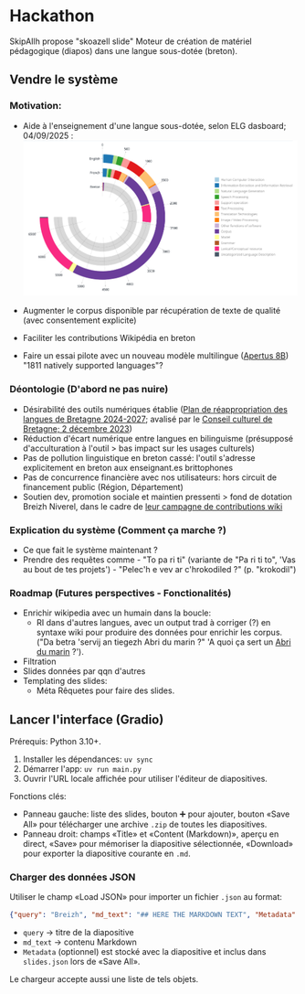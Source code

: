 # Hackathon
SkipAIlh propose "skoazell slide"
Moteur de création de matériel pédagogique (diapos) dans une langue sous-dotée (breton).


## Vendre le système

### Motivation:



- Aide à l'enseignement d'une langue sous-dotée, selon ELG dasboard; 04/09/2025 : ![graph](./assets/myimage.png)

- Augmenter le corpus disponible par récupération de texte de qualité (avec consentement explicite)
- Faciliter les contributions Wikipédia en breton
- Faire un essai pilote avec un nouveau modèle multilingue ([Apertus 8B](https://huggingface.co/swiss-ai/Apertus-8B-Instruct-2509)) "1811 natively supported languages"?

### Déontologie (D'abord ne pas nuire)
- Désirabilité des outils numériques établie ([Plan de réappropriation des langues de Bretagne 2024-2027](https://kevrebreizh.bzh/wp-content/FileManager/_DocsPublics/Conventions%20et%20textes%20officiels/Rannvro%20Breizh%20-%20R%C3%A9jion%20Bert%C3%A8gne%20-%20R%C3%A9gion%20Bretagne/Convention%20Langues%20de%20Bretagne/Plan_reappropriation_Langues_bzh.pdf); avalisé par le [Conseil culturel de Bretagne; 2 décembre 2023](https://www.bretagne.bzh/app/uploads/CONSEIL_CULTUREL_Avis_langues_2023_12_02.pdf))
- Réduction d'écart numérique entre langues en bilinguisme (présupposé d'acculturation à l'outil > bas impact sur les usages culturels)
- Pas de pollution linguistique en breton cassé: l'outil s'adresse explicitement en breton aux enseignant.es brittophones
- Pas de concurrence financière avec nos utilisateurs: hors circuit de financement public (Région, Département)
- Soutien dev, promotion sociale et maintien pressenti > fond de dotation Breizh Niverel, dans le cadre de [leur campagne de contributions wiki](https://bretagnenumerique.bzh/projets/wikipedia/)

### Explication du système (Comment ça marche ?)

- Ce que fait le système maintenant ?
- Prendre des requêtes comme
      - "To pa ri ti" (variante de "Pa ri ti to", 'Vas au bout de tes projets')
      - "Pelec'h e vev ar c'hrokodiled ?" (p. "krokodil")

### Roadmap (Futures perspectives - Fonctionalités)

- Enrichir wikipedia avec un humain dans la boucle:
    - RI dans d'autres langues, avec un output trad à corriger (?) en syntaxe wiki pour produire des données pour enrichir les corpus. ("Da betra 'servij an tiegezh Abri du marin ?" 'A quoi ça sert un [Abri du marin](https://fr.wikipedia.org/wiki/Abri_du_marin) ?'). 
- Filtration
- Slides données par qqn d'autres
- Templating des slides:
    - Méta Rêquetes pour faire des slides.

## Lancer l'interface (Gradio)

Prérequis: Python 3.10+.

1. Installer les dépendances: `uv sync`
2. Démarrer l'app: `uv run main.py`
3. Ouvrir l'URL locale affichée pour utiliser l'éditeur de diapositives.

Fonctions clés:
- Panneau gauche: liste des slides, bouton ➕ pour ajouter, bouton «Save All» pour télécharger une archive `.zip` de toutes les diapositives.
- Panneau droit: champs «Title» et «Content (Markdown)», aperçu en direct, «Save» pour mémoriser la diapositive sélectionnée, «Download» pour exporter la diapositive courante en `.md`.

### Charger des données JSON

Utiliser le champ «Load JSON» pour importer un fichier `.json` au format:

```json
{"query": "Breizh", "md_text": "## HERE THE MARKDOWN TEXT", "Metadata": {"source": "..."}}
```

- `query` → titre de la diapositive
- `md_text` → contenu Markdown
- `Metadata` (optionnel) est stocké avec la diapositive et inclus dans `slides.json` lors de «Save All».

Le chargeur accepte aussi une liste de tels objets.
